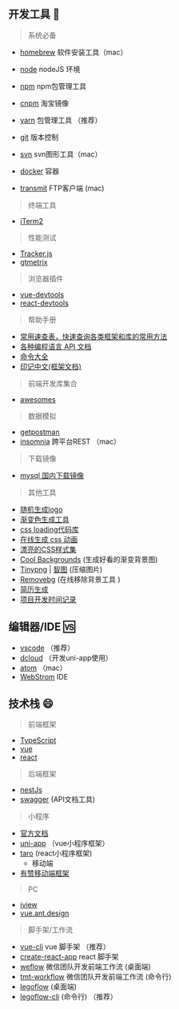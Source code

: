 
## 开发工具 🔧

>  系统必备
* [homebrew](https://brew.sh/)  软件安装工具（mac）
* [node](https://nodejs.org/zh-cn/) nodeJS 环境
* [npm](https://nodejs.org/zh-cn/)  npm包管理工具
* [cnpm](https://npm.taobao.org/) 淘宝镜像
* [yarn](https://yarn.bootcss.com/) 包管理工具 （推荐）
* [git](https://git-scm.com/) 版本控制
* [svn](https://www.smartsvn.com/)  svn图形工具（mac）
* [docker](https://www.docker.com/) 容器

* [transmit](https://transmit.en.softonic.com/mac?ex=CAT-801.2)  FTP客户端 (mac)
>  终端工具
  * [iTerm2](https://www.iterm2.com/) 
>  性能测试
  * [Tracker.js](https://ucren.com/tracker/docs/#quickstart)
  * [gtmetrix](https://gtmetrix.com/ )
>  浏览器插件
  * [vue-devtools](https://github.com/vuejs/vue-devtools)  
  * [react-devtools](https://github.com/facebook/react-devtools/)
>  帮助手册
  * [常用速查表，快速查询各类框架和库的常用方法](https://devhints.io/)
  * [各种编程语言 API 文档](https://devdocs.io/)
  * [命令大全](https://www.rdtoc.com/)
  * [印记中文(框架文档)](https://docschina.org/)
>  前端开发库集合
  * [awesomes](https://www.awesomes.cn/)  
>  数据模拟
  * [getpostman](https://www.getpostman.com/)  
* [insomnia](https://insomnia.rest/download/#mac)  跨平台REST （mac）
>  下载镜像
  * [mysql 国内下载镜像](http://mirrors.sohu.com/mysql/) 
>  其他工具
  * [随机生成logo](http://emblemmatic.org/markmaker/#/) 
  * [渐变色生成工具](https://www.grabient.com/)
  * [css loading代码库](https://epic-spinners.epicmax.co/#/)
  * [在线生成 css 动画](http://animista.net) 
  * [漂亮的CSS样式集](cssfx.dev)
  * [Cool Backgrounds](https://coolbackgrounds.io/) (生成好看的渐变背景图)
  * [Tinypng](https://tinypng.com/) | [智图](http://zhitu.isux.us/) (压缩图片)
  * [Removebg](https://www.remove.bg/) (在线移除背景工具 )
  * [简历生成](https://enhancv.com/) 
  * [项目开发时间记录](https://wakatime.com/)

## 编辑器/IDE 🆚

- [vscode](https://code.visualstudio.com/) （推荐）  
- [dcloud](https://www.dcloud.io/)  （开发uni-app使用）
- [atom](https://atom.io/) （mac）
- [WebStrom](https://www.jetbrains.com/webstorm/)  IDE

## 技术栈 😄

>  前端框架
- [TypeScript](https://www.tslang.cn/)
- [vue](https://vuefe.cn/) 
- [react](https://react.docschina.org/)
>  后端框架
- [nestJs](https://exlley.gitbooks.io/nest-js/content/)
- [swagger](https://swagger.io/) (API文档工具)
>  小程序
- [官方文档](https://developers.weixin.qq.com/miniprogram/dev/framework/) 
- [uni-app](https://uniapp.dcloud.io/) （vue小程序框架）
- [taro](https://taro.aotu.io/) (react小程序框架)
  * 移动端
- [有赞移动端框架](https://youzan.github.io/vant/#/zh-CN/style) 
>  PC
- [iview](https://www.iviewui.com/) 
- [vue.ant.design](https://vue.ant.design/docs/vue/introduce-cn/) 
>  脚手架/工作流 
- [vue-cli](https://cli.vuejs.org/) vue 脚手架 （推荐）
- [create-react-app](https://github.com/facebook/create-react-app) react 脚手架
- [weflow](https://weflow.io/) 微信团队开发前端工作流 (桌面端)
- [tmt-workflow](https://github.com/Tencent/tmt-workflow) 微信团队开发前端工作流 (命令行)
- [legoflow](https://legoflow.com)   (桌面端)
- [legoflow-cli](https://github.com/legoflow/legoflow-cli)   (命令行) （推荐）
  


